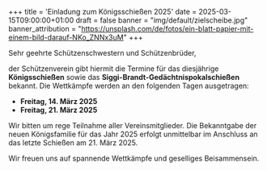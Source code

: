 +++
title = 'Einladung zum Königsschießen 2025'
date = 2025-03-15T09:00:00+01:00
draft = false
banner = "img/default/zielscheibe.jpg"
banner_attribution = "https://unsplash.com/de/fotos/ein-blatt-papier-mit-einem-bild-darauf-NKo_ZNNx3uM"
+++

Sehr geehrte Schützenschwestern und Schützenbrüder,

der Schützenverein gibt hiermit die Termine für das diesjährige **Königsschießen** sowie das **Siggi-Brandt-Gedächtnispokalschießen** bekannt. Die Wettkämpfe werden an den folgenden Tagen ausgetragen:

* **Freitag, 14. März 2025**
* **Freitag, 21. März 2025**

Wir bitten um rege Teilnahme aller Vereinsmitglieder. Die Bekanntgabe der neuen Königsfamilie für das Jahr 2025 erfolgt unmittelbar im Anschluss an das letzte Schießen am 21. März 2025.

Wir freuen uns auf spannende Wettkämpfe und geselliges Beisammensein.
